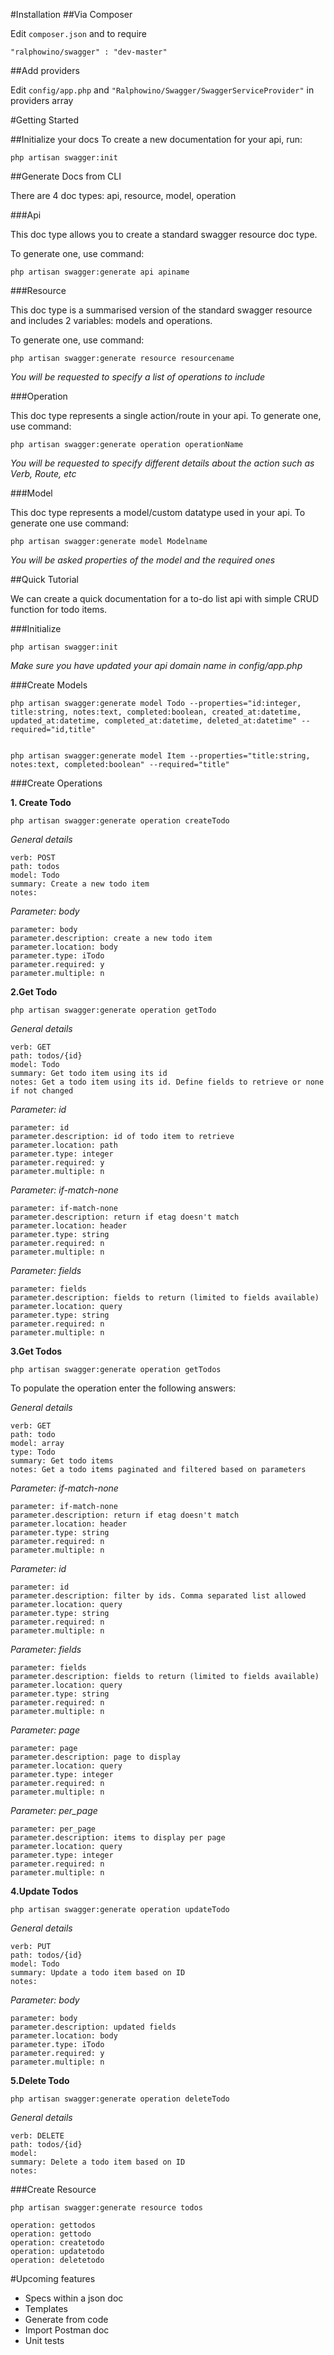 #Installation
##Via Composer

Edit `composer.json` and to require

    "ralphowino/swagger" : "dev-master"

##Add providers 

Edit `config/app.php` and  `"Ralphowino/Swagger/SwaggerServiceProvider"` in providers array

#Getting Started

##Initialize your docs
To create a new documentation for your api, run:
    
    php artisan swagger:init

##Generate Docs from CLI

There are 4 doc types: api, resource, model, operation

###Api

This doc type allows you to create a standard swagger resource doc type.

To generate one, use command:

    php artisan swagger:generate api apiname
    
###Resource

This doc type is a summarised version of the standard swagger resource and includes 2 variables: models and operations.

To generate one, use command:

    php artisan swagger:generate resource resourcename
    
*You will be requested to specify a list of operations to include*

###Operation

This doc type represents a single action/route in your api. To generate one, use command:

    php artisan swagger:generate operation operationName
    
*You will be requested to specify different details about the action such as Verb, Route, etc*

###Model

This doc type represents a model/custom datatype used in your api. To generate one use command:

    php artisan swagger:generate model Modelname
    
*You will be asked properties of the model and the required ones*


##Quick Tutorial

We can create a quick documentation for a to-do list api with simple CRUD function for todo items.

###Initialize
    
    php artisan swagger:init
    
*Make sure you have updated your api domain name in config/app.php*

###Create Models

    php artisan swagger:generate model Todo --properties="id:integer, title:string, notes:text, completed:boolean, created_at:datetime, updated_at:datetime, completed_at:datetime, deleted_at:datetime" --required="id,title"


    php artisan swagger:generate model Item --properties="title:string, notes:text, completed:boolean" --required="title"
    
###Create Operations

**1. Create Todo**

    php artisan swagger:generate operation createTodo
    
*General details*

    verb: POST
    path: todos
    model: Todo
    summary: Create a new todo item
    notes:
    
*Parameter: body*

    parameter: body
    parameter.description: create a new todo item
    parameter.location: body
    parameter.type: iTodo
    parameter.required: y
    parameter.multiple: n
    
    
    
**2.Get Todo**

    php artisan swagger:generate operation getTodo

*General details*
    
    verb: GET
    path: todos/{id}
    model: Todo
    summary: Get todo item using its id
    notes: Get a todo item using its id. Define fields to retrieve or none if not changed

*Parameter: id*

    parameter: id
    parameter.description: id of todo item to retrieve
    parameter.location: path
    parameter.type: integer
    parameter.required: y
    parameter.multiple: n
    
*Parameter: if-match-none*

    parameter: if-match-none
    parameter.description: return if etag doesn't match
    parameter.location: header
    parameter.type: string
    parameter.required: n
    parameter.multiple: n
    
    
*Parameter: fields*

    parameter: fields
    parameter.description: fields to return (limited to fields available)
    parameter.location: query
    parameter.type: string
    parameter.required: n
    parameter.multiple: n

**3.Get Todos**

    php artisan swagger:generate operation getTodos

To populate the operation enter the following answers:

*General details*

    verb: GET
    path: todo
    model: array
    type: Todo
    summary: Get todo items
    notes: Get a todo items paginated and filtered based on parameters

*Parameter: if-match-none*

    parameter: if-match-none
    parameter.description: return if etag doesn't match
    parameter.location: header
    parameter.type: string
    parameter.required: n
    parameter.multiple: n
    
*Parameter: id*

    parameter: id
    parameter.description: filter by ids. Comma separated list allowed
    parameter.location: query
    parameter.type: string
    parameter.required: n
    parameter.multiple: n
    
    
*Parameter: fields*

    parameter: fields
    parameter.description: fields to return (limited to fields available)
    parameter.location: query
    parameter.type: string
    parameter.required: n
    parameter.multiple: n
    
    
*Parameter: page*

    parameter: page
    parameter.description: page to display
    parameter.location: query
    parameter.type: integer
    parameter.required: n
    parameter.multiple: n


*Parameter: per_page*

    parameter: per_page
    parameter.description: items to display per page
    parameter.location: query
    parameter.type: integer
    parameter.required: n
    parameter.multiple: n


**4.Update Todos**

    php artisan swagger:generate operation updateTodo
    
*General details*

    verb: PUT
    path: todos/{id}
    model: Todo
    summary: Update a todo item based on ID
    notes:
    
*Parameter: body*

    parameter: body
    parameter.description: updated fields
    parameter.location: body
    parameter.type: iTodo
    parameter.required: y
    parameter.multiple: n


**5.Delete Todo**

    php artisan swagger:generate operation deleteTodo
    
*General details*

    verb: DELETE
    path: todos/{id}
    model: 
    summary: Delete a todo item based on ID
    notes:

###Create Resource

    php artisan swagger:generate resource todos
    
    operation: gettodos
    operation: gettodo
    operation: createtodo
    operation: updatetodo
    operation: deletetodo
    
#Upcoming features
- Specs within a json doc
- Templates
- Generate from code
- Import Postman doc
- Unit tests